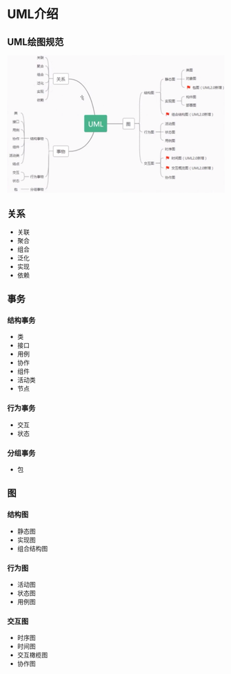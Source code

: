# UML介绍

## UML绘图规范

![image.png](./assets/image.png)


## 关系

* 关联
* 聚合
* 组合
* 泛化
* 实现
* 依赖

## 事务

### 结构事务

* 类
* 接口
* 用例
* 协作
* 组件
* 活动类
* 节点

### 行为事务

* 交互
* 状态

### 分组事务

* 包

## 图

### 结构图

* 静态图
* 实现图
* 组合结构图

### 行为图

* 活动图
* 状态图
* 用例图

### 交互图

* 时序图
* 时间图
* 交互橄榄图
* 协作图
